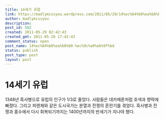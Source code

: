 ```yaml
---
title: 14세기 유럽
link: https://madlymissyou.wordpress.com/2011/05/29/14%ec%84%b8%ea%b8%b0-%ec%9c%a0%eb%9f%bd/
author: madlymissyou
description: 
post_id: 562
created: 2011-05-29 02:42:43
created_gmt: 2011-05-28 17:42:43
comment_status: open
post_name: 14%ec%84%b8%ea%b8%b0-%ec%9c%a0%eb%9f%bd
status: publish
post_type: post
layout: post
---
```


# 14세기 유럽

1348년 흑사병으로 유럽의 인구가 1/3로 줄었다. 사람들은 데카메론처럼 호색과 향락에 빠졌다. 그리고 피렌체와 같은 도시국가는 분열과 전쟁의 혼란기를 겪었다. 흑사병과 전쟁과 홍수에서 다시 회복되기까지는 1400년까지의 반세기가 지나야 했다.